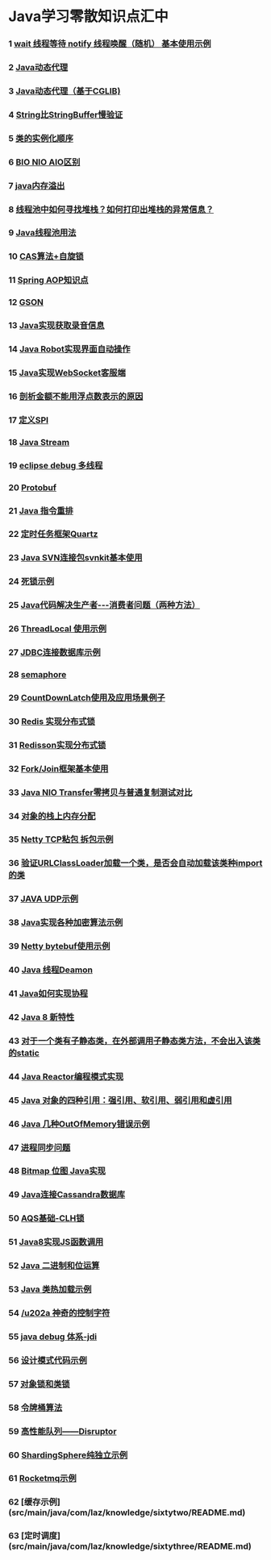 # Java学习零散知识点汇中

### 1 [wait 线程等待 notify 线程唤醒（随机） 基本使用示例](src/main/java/com/laz/knowledge/one/README.md)
### 2 [Java动态代理](src/main/java/com/laz/knowledge/two/README.md)
###	3 [Java动态代理（基于CGLIB)](src/main/java/com/laz/knowledge/three/README.md)
### 4 [String比StringBuffer慢验证 ](src/main/java/com/laz/knowledge/four/README.md)
### 5 [类的实例化顺序](src/main/java/com/laz/knowledge/five/README.md)
### 6 [BIO NIO AIO区别](src/main/java/com/laz/knowledge/six/README.md)
### 7 [java内存溢出](src/main/java/com/laz/knowledge/seven/README.md)
### 8 [线程池中如何寻找堆栈？如何打印出堆栈的异常信息？](src/main/java/com/laz/knowledge/eight/README.md)
### 9 [Java线程池用法](src/main/java/com/laz/knowledge/nine/README.md)
### 10 [CAS算法+自旋锁](src/main/java/com/laz/knowledge/ten/README.md)
### 11 [Spring AOP知识点](src/main/java/com/laz/knowledge/eleven/README.md)
### 12 [GSON](src/main/java/com/laz/knowledge/twelve/README.md)
### 13 [Java实现获取录音信息](src/main/java/com/laz/knowledge/thirteen/README.md)
### 14 [Java Robot实现界面自动操作](src/main/java/com/laz/knowledge/fourteen/README.md)
### 15 [Java实现WebSocket客服端](src/main/java/com/laz/knowledge/fifteen/README.md)
### 16 [剖析金额不能用浮点数表示的原因](src/main/java/com/laz/knowledge/sixteen/README.md)
### 17 [定义SPI](src/main/java/com/laz/knowledge/seventeen/README.md)
### 18 [Java Stream](src/main/java/com/laz/knowledge/eighteen/README.md)
### 19 [eclipse debug 多线程](src/main/java/com/laz/knowledge/nineteen/README.md)
### 20 [Protobuf](src/main/java/com/laz/knowledge/twenty/README.md)
### 21 [Java 指令重排](src/main/java/com/laz/knowledge/twentyone/README.md)
### 22 [定时任务框架Quartz](src/main/java/com/laz/knowledge/twentytwo/README.md)
### 23 [Java SVN连接包svnkit基本使用](src/main/java/com/laz/knowledge/twentythree/README.md)
### 24 [死锁示例](src/main/java/com/laz/knowledge/twentyfour/README.md)
### 25 [Java代码解决生产者---消费者问题（两种方法）](src/main/java/com/laz/knowledge/twentyfive/README.md)
### 26 [ThreadLocal 使用示例](src/main/java/com/laz/knowledge/twentysix/README.md)
### 27 [JDBC连接数据库示例](src/main/java/com/laz/knowledge/twentyseven/README.md)
### 28 [semaphore](src/main/java/com/laz/knowledge/twentyeight/README.md)
### 29 [CountDownLatch使用及应用场景例子](src/main/java/com/laz/knowledge/twentynine/README.md)
### 30 [Redis 实现分布式锁](src/main/java/com/laz/knowledge/thirty/README.md)
### 31 [Redisson实现分布式锁](src/main/java/com/laz/knowledge/thirtyone/README.md)
### 32 [Fork/Join框架基本使用](src/main/java/com/laz/knowledge/thirtytwo/README.md)
### 33 [Java NIO Transfer零拷贝与普通复制测试对比](src/main/java/com/laz/knowledge/thirtythree/README.md)
### 34 [对象的栈上内存分配](src/main/java/com/laz/knowledge/thirtyfour/README.md)
### 35 [Netty TCP粘包 拆包示例](src/main/java/com/laz/knowledge/thirtyfive/README.md)
### 36 [验证URLClassLoader加载一个类，是否会自动加载该类种import的类](src/main/java/com/laz/knowledge/thirtysix/README.md)
### 37 [JAVA UDP示例](src/main/java/com/laz/knowledge/thirtyseven/README.md)
### 38 [Java实现各种加密算法示例](src/main/java/com/laz/knowledge/thirtyeight/README.md)
### 39 [Netty bytebuf使用示例](src/main/java/com/laz/knowledge/thirtynine/README.md)
### 40 [Java 线程Deamon](src/main/java/com/laz/knowledge/forty/README.md)
### 41 [Java如何实现协程](src/main/java/com/laz/knowledge/fortyone/README.md)
### 42 [Java 8 新特性](src/main/java/com/laz/knowledge/fortytwo/README.md)
### 43 [对于一个类有子静态类，在外部调用子静态类方法，不会出入该类的static](src/main/java/com/laz/knowledge/fortythree/README.md)
### 44 [Java Reactor编程模式实现](src/main/java/com/laz/knowledge/fortyfour/README.md)
### 45 [Java 对象的四种引用：强引用、软引用、弱引用和虚引用](src/main/java/com/laz/knowledge/fortyfive/README.md)
### 46 [Java 几种OutOfMemory错误示例](src/main/java/com/laz/knowledge/fortysix/README.md)
### 47 [进程同步问题](src/main/java/com/laz/knowledge/fortyseven/README.md)
### 48 [Bitmap 位图 Java实现](src/main/java/com/laz/knowledge/fortyeight/README.md)
### 49 [Java连接Cassandra数据库](src/main/java/com/laz/knowledge/fortynine/README.md)
### 50 [AQS基础-CLH锁](src/main/java/com/laz/knowledge/fifty/README.md)
### 51 [Java8实现JS函数调用](src/main/java/com/laz/knowledge/fiftyone/README.md)
### 52 [Java 二进制和位运算](src/main/java/com/laz/knowledge/fiftytwo/README.md)
### 53 [Java 类热加载示例](src/main/java/com/laz/knowledge/fiftythree/README.md)
### 54 [/u202a 神奇的控制字符](src/main/java/com/laz/knowledge/fiftyfour/README.md)
### 55 [java debug 体系-jdi ](src/main/java/com/laz/knowledge/fiftyfive/README.md)
### 56 [设计模式代码示例](src/main/java/com/laz/knowledge/fiftysix/README.md)
### 57 [对象锁和类锁](src/main/java/com/laz/knowledge/fiftyseven/README.md)
### 58 [令牌桶算法](src/main/java/com/laz/knowledge/fiftyeight/README.md) 
### 59 [高性能队列——Disruptor](src/main/java/com/laz/knowledge/fiftynine/README.md) 
### 60 [ShardingSphere纯独立示例](src/main/java/com/laz/knowledge/sixty/README.md)
### 61 [Rocketmq示例](src/main/java/com/laz/knowledge/sixtyone/README.md)
### 62 [缓存示例] (src/main/java/com/laz/knowledge/sixtytwo/README.md)
### 63 [定时调度] (src/main/java/com/laz/knowledge/sixtythree/README.md)